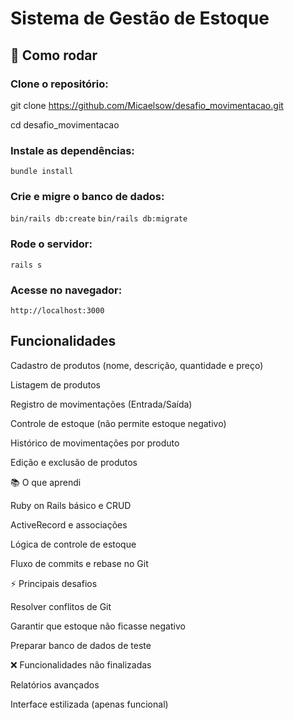 # Sistema de Gestão de Estoque

## 🚀 Como rodar

### Clone o repositório:
git clone https://github.com/Micaelsow/desafio_movimentacao.git

cd desafio_movimentacao

### Instale as dependências:
``` bundle install ```

### Crie e migre o banco de dados: 
``bin/rails db:create``
``bin/rails db:migrate``

### Rode o servidor: 
`` rails s ``

### Acesse no navegador:
``http://localhost:3000``

## Funcionalidades

Cadastro de produtos (nome, descrição, quantidade e preço)

Listagem de produtos

Registro de movimentações (Entrada/Saída)

Controle de estoque (não permite estoque negativo)

Histórico de movimentações por produto

Edição e exclusão de produtos

📚 O que aprendi

Ruby on Rails básico e CRUD

ActiveRecord e associações

Lógica de controle de estoque

Fluxo de commits e rebase no Git

⚡ Principais desafios

Resolver conflitos de Git

Garantir que estoque não ficasse negativo

Preparar banco de dados de teste

❌ Funcionalidades não finalizadas

Relatórios avançados

Interface estilizada (apenas funcional)
